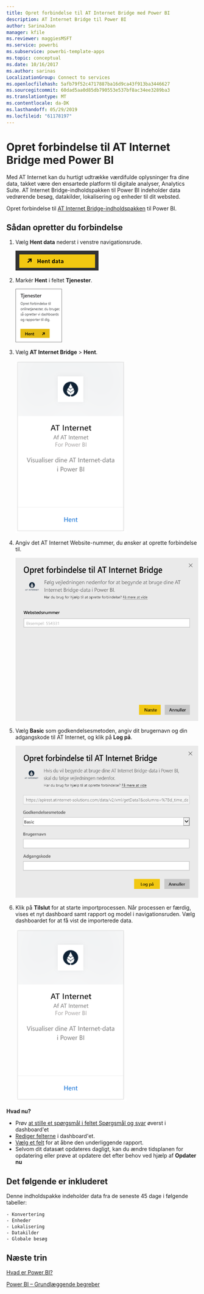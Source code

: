 ```yaml
---
title: Opret forbindelse til AT Internet Bridge med Power BI
description: AT Internet Bridge til Power BI
author: SarinaJoan
manager: kfile
ms.reviewer: maggiesMSFT
ms.service: powerbi
ms.subservice: powerbi-template-apps
ms.topic: conceptual
ms.date: 10/16/2017
ms.author: sarinas
LocalizationGroup: Connect to services
ms.openlocfilehash: 5afb79f52c4717887ba16d9ca43f913ba3446627
ms.sourcegitcommit: 60dad5aa0d85db790553e537bf8ac34ee3289ba3
ms.translationtype: MT
ms.contentlocale: da-DK
ms.lasthandoff: 05/29/2019
ms.locfileid: "61178197"
---
```

# <a name="connect-to-at-internet-bridge-with-power-bi"></a>Opret forbindelse til AT Internet Bridge med Power BI
Med AT Internet kan du hurtigt udtrække værdifulde oplysninger fra dine data, takket være den ensartede platform til digitale analyser, Analytics Suite. AT Internet Bridge-indholdspakken til Power BI indeholder data vedrørende besøg, datakilder, lokalisering og enheder til dit websted.

Opret forbindelse til [AT Internet Bridge-indholdspakken](https://app.powerbi.com/getdata/services/at-internet-bridge) til Power BI.

## <a name="how-to-connect"></a>Sådan opretter du forbindelse
1. Vælg **Hent data** nederst i venstre navigationsrude.
   
   ![](media/service-connect-to-at-internet/pbi_getdata.png) 
2. Markér **Hent** i feltet **Tjenester**.
   
   ![](media/service-connect-to-at-internet/pbi_getservices.png) 
3. Vælg **AT Internet Bridge** \> **Hent**.
   
   ![](media/service-connect-to-at-internet/atinternet.png)
4. Angiv det AT Internet Website-nummer, du ønsker at oprette forbindelse til.
   
   ![](media/service-connect-to-at-internet/params.png)
5. Vælg **Basic** som godkendelsesmetoden, angiv dit brugernavn og din adgangskode til AT Internet, og klik på **Log på**.
   
   ![](media/service-connect-to-at-internet/creds.png)
6. Klik på **Tilslut** for at starte importprocessen. Når processen er færdig, vises et nyt dashboard samt rapport og model i navigationsruden. Vælg dashboardet for at få vist de importerede data.
   
    ![](media/service-connect-to-at-internet/atinternet.png)

**Hvad nu?**

* Prøv [at stille et spørgsmål i feltet Spørgsmål og svar](consumer/end-user-q-and-a.md) øverst i dashboard'et
* [Rediger felterne](service-dashboard-edit-tile.md) i dashboard'et.
* [Vælg et felt](consumer/end-user-tiles.md) for at åbne den underliggende rapport.
* Selvom dit datasæt opdateres dagligt, kan du ændre tidsplanen for opdatering eller prøve at opdatere det efter behov ved hjælp af **Opdater nu**

## <a name="whats-included"></a>Det følgende er inkluderet
Denne indholdspakke indeholder data fra de seneste 45 dage i følgende tabeller:  

    - Konvertering  
    - Enheder  
    - Lokalisering  
    - Datakilder  
    - Globale besøg  

## <a name="next-steps"></a>Næste trin
[Hvad er Power BI?](power-bi-overview.md)

[Power BI – Grundlæggende begreber](consumer/end-user-basic-concepts.md)

